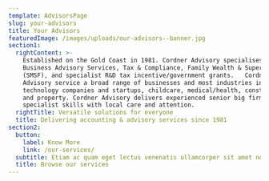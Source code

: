 ```yaml
---
template: AdvisorsPage
slug: your-advisors
title: Your Advisors
featuredImage: /images/uploads/our-advisors--banner.jpg
section1:
  rightContent: >-
    Established on the Gold Coast in 1981. Cordner Advisory specialises in
    Business Advisory Services, Tax & Compliance, Family Wealth & Superannuation
    (SMSF), and specialist R&D tax incentive/government grants.   Cordner
    Advisory service a broad range of businesses and most industries including
    technology companies and startups, childcare, medical/health, construction
    and property. Cordner Advisory delivers experienced senior big firm
    specialist skills with local care and attention.
  rightTitle: Versatile solutions for everyone
  title: Delivering accounting & advisory services since 1981
section2:
  button:
    label: Know More
    link: /our-services/
  subtitle: Etiam ac quam eget lectus venenatis ullamcorper sit amet non arcu.
  title: Browse our services
---
```


